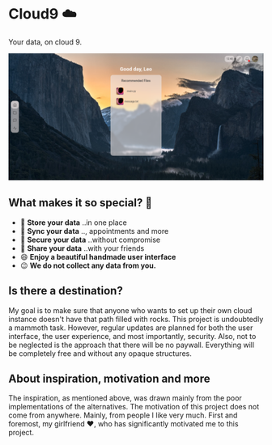 # Cloud9 ☁️

Your data, on cloud 9.

![Dashboard Preview](assets/dashboard.png)

## What makes it so special? 🤩

- 📁 **Store your data** ..in one place
- 🔄 **Sync your data** .., appointments and more
- 🔐 **Secure your data** ..without compromise
- 👏 **Share your data** ..with your friends
- 😄 **Enjoy a beautiful handmade user interface**
- 😉 **We do not collect any data from you.**
## Is there a destination?

My goal is to make sure that anyone who wants to set up their own cloud instance doesn't have that path filled with rocks. This project is undoubtedly a mammoth task. However, regular updates are planned for both the user interface, the user experience, and most importantly, security. Also, not to be neglected is the approach that there will be no paywall. Everything will be completely free and without any opaque structures.

## About inspiration, motivation and more
The inspiration, as mentioned above, was drawn mainly from the poor implementations of the alternatives.
The motivation of this project does not come from anywhere. Mainly, from people I like very much. First and foremost, my girlfriend ❤️, who has significantly motivated me to this project.


